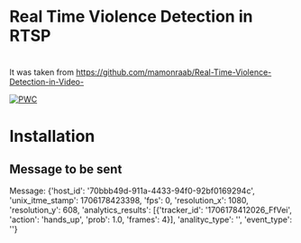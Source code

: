# Real Time Violence Detection in RTSP 
#
It was taken from https://github.com/mamonraab/Real-Time-Violence-Detection-in-Video- 


[![PWC](https://img.shields.io/endpoint.svg?url=https://paperswithcode.com/badge/robust-real-time-violence-detection-in-video/video-classification-on-hockey-fight)](https://paperswithcode.com/sota/video-classification-on-hockey-fight?p=robust-real-time-violence-detection-in-video)

# Installation 

## Message to be sent
Message: {'host_id': '70bbb49d-911a-4433-94f0-92bf0169294c', 'unix_itme_stamp': 1706178423398, 'fps': 0, 'resolution_x': 1080, 'resolution_y': 608, 'analytics_results': [{'tracker_id': '1706178412026_FfVei', 'action': 'hands_up', 'prob': 1.0, 'frames': 4}], 'analityc_type': '', 'event_type': ''}
